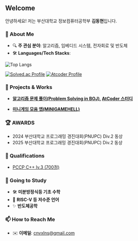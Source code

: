 ## Welcome

안녕하세요! 저는 부산대학교 정보컴퓨터공학부 **김동현**입니다.  

### 🚀 About Me  
- 🔍 **주 관심 분야**: 알고리즘, 임베디드 시스템, 전자회로 및 반도체
- 🛠️ **Languages/Tech Stacks**:

![Top Langs](https://github-readme-stats.vercel.app/api/top-langs/?username=cnvxlns&layout=compact)

[![Solved.ac Profile](http://mazassumnida.wtf/api/v2/generate_badge?boj=okmac03)](https://solved.ac/okmac03/)
 [![Atcoder Profile](https://atcoder-badge.kro.kr?id=cnvxlns)](https://atcoder.jp/users/cnvxlns)

  
  
### 📌 Projects & Works
- **[알고리즘 문제 풀이(Problem Solving in BOJ)](https://github.com/cnvxlns/bojcodes), [AtCoder 스터디](https://github.com/cnvxlns/AtCoder-Study)**

- **[미니게임 모음 앱(MINIGAMEHELL)](https://github.com/cnvxlns/MinigameHell)**

### 🏆 AWARDS
- 2024 부산대학교 프로그래밍 경진대회(PNUPC) Div.2 동상
- 2025 부산대학교 프로그래밍 경진대회(PNUPC) Div.2 동상

### 🪪 Qualifications
- [PCCP C++ lv.3 (700점)](https://certi.programmers.co.kr/result/share/11665?utm_campaign=certi-issuance-share&utm_content=share&utm_medium=social&utm_source=community)

### 🎯 Going to Study
- 🛠️ **미분방정식등 기초 수학**
- 📡 **RISC-V 등 저수준 언어**
- ✨ **반도체공학**
  
### 📫 How to Reach Me  
- ✉️ **이메일**: cnvxlns@gmail.com


